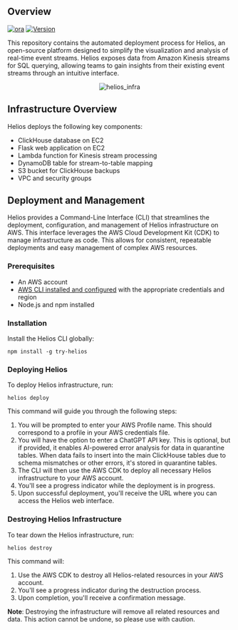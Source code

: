 ## Overview

[![ora](https://img.shields.io/npm/v/ora.svg)](https://www.npmjs.com/package/ora)
[![Version](https://img.shields.io/npm/v/try-helios.svg)](https://www.npmjs.com/package/try-helios)

This repository contains the automated deployment process for Helios, an open-source platform designed to simplify the visualization and analysis of real-time event streams. Helios exposes data from Amazon Kinesis streams for SQL querying, allowing teams to gain insights from their existing event streams through an intuitive interface.

<p align="center">
  <img 
    src="https://github.com/helios-platform/helios-platform.github.io/blob/main/docs/public/case_study/full_full_color.png"
    alt="helios_infra"
  >
</p>

## Infrastructure Overview

Helios deploys the following key components:

- ClickHouse database on EC2
- Flask web application on EC2
- Lambda function for Kinesis stream processing
- DynamoDB table for stream-to-table mapping
- S3 bucket for ClickHouse backups
- VPC and security groups

## Deployment and Management

Helios provides a Command-Line Interface (CLI) that streamlines the deployment, configuration, and management of Helios infrastructure on AWS. This interface leverages the AWS Cloud Development Kit (CDK) to manage infrastructure as code. This allows for consistent, repeatable deployments and easy management of complex AWS resources.

### Prerequisites

- An AWS account
- [AWS CLI installed and configured](https://docs.aws.amazon.com/cli/latest/userguide/cli-configure-files.html) with the appropriate credentials and region
- Node.js and npm installed

### Installation

Install the Helios CLI globally:

```
npm install -g try-helios
```

### Deploying Helios

To deploy Helios infrastructure, run:

```
helios deploy
```

This command will guide you through the following steps:

1. You will be prompted to enter your AWS Profile name. This should correspond to a profile in your AWS credentials file.
2. You will have the option to enter a ChatGPT API key. This is optional, but if provided, it enables AI-powered error analysis for data in quarantine tables. When data fails to insert into the main ClickHouse tables due to schema mismatches or other errors, it's stored in quarantine tables.
3. The CLI will then use the AWS CDK to deploy all necessary Helios infrastructure to your AWS account.
4. You'll see a progress indicator while the deployment is in progress.
5. Upon successful deployment, you'll receive the URL where you can access the Helios web interface.

### Destroying Helios Infrastructure

To tear down the Helios infrastructure, run:

```
helios destroy
```

This command will:

1. Use the AWS CDK to destroy all Helios-related resources in your AWS account.
2. You'll see a progress indicator during the destruction process.
3. Upon completion, you'll receive a confirmation message.

**Note**: Destroying the infrastructure will remove all related resources and data. This action cannot be undone, so please use with caution.
